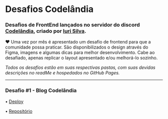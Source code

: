 # Desafios Codelândia

### Desafios de FrontEnd lançados no servidor do discord [Codelândia](https://discord.gg/79qyJwdsGk), criado por [Iuri Silva](https://www.linkedin.com/in/iuricode/?originalSubdomain=br). 

♥ Uma vez por mês é apresentado um desafio de frontend para que a comunidade possa praticar. São disponibilizados o design através do Figma, imagens e algumas dicas para melhor desenvolvimento. Cabe ao desafiado, apenas replicar o layout apresentado e/ou melhorá-lo sozinho.

*Todos os desafios estão em suas respectivas pastas, com suas devidas descrições no readMe e hospedados no GitHub Pages.*

<hr>

### Desafio #1 - Blog Codelândia

• [Deploy](https://geovanaborba.github.io/Codelandia-desafios/Desafio-1/)

• [Repositório](https://github.com/geovanaborba/Codelandia-desafios/tree/main/Desafio-1)